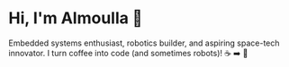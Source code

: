 # Hi, I'm Almoulla 👋 

Embedded systems enthusiast, robotics builder, and aspiring space-tech innovator.  I turn coffee into code (and sometimes robots)! ☕ ➡️ 🤖
